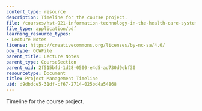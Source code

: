 ```yaml
---
content_type: resource
description: Timeline for the course project.
file: /courses/hst-921-information-technology-in-the-health-care-system-of-the-future-spring-2009/d9dbdce531dfcf672714025bd4a54868_MITHST_921S09_lec04_tut_pm.pdf
file_type: application/pdf
learning_resource_types:
- Lecture Notes
license: https://creativecommons.org/licenses/by-nc-sa/4.0/
ocw_type: OCWFile
parent_title: Lecture Notes
parent_type: CourseSection
parent_uid: 2f515bfd-1d28-0500-e4d5-ad730d9ebf30
resourcetype: Document
title: Project Management Timeline
uid: d9dbdce5-31df-cf67-2714-025bd4a54868
---
```

Timeline for the course project.